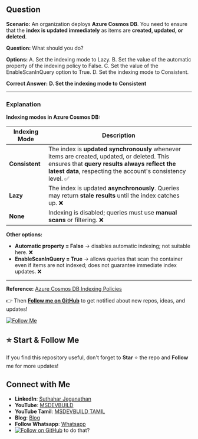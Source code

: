 ## Question

**Scenario:**
An organization deploys **Azure Cosmos DB**. You need to ensure that the **index is updated immediately** as items are **created, updated, or deleted**.

**Question:** What should you do?

**Options:**
A. Set the indexing mode to Lazy.
B. Set the value of the automatic property of the indexing policy to False.
C. Set the value of the EnableScanInQuery option to True.
D. Set the indexing mode to Consistent.

**Correct Answer:**
**D. Set the indexing mode to Consistent**

---

### Explanation

**Indexing modes in Azure Cosmos DB:**

| Indexing Mode  | Description                                                                                                                                                                                               |
| -------------- | --------------------------------------------------------------------------------------------------------------------------------------------------------------------------------------------------------- |
| **Consistent** | The index is **updated synchronously** whenever items are created, updated, or deleted. This ensures that **query results always reflect the latest data**, respecting the account's consistency level. ✅ |
| **Lazy**       | The index is updated **asynchronously**. Queries may return **stale results** until the index catches up. ❌                                                                                               |
| **None**       | Indexing is disabled; queries must use **manual scans** or filtering. ❌                                                                                                                                   |

**Other options:**

* **Automatic property = False** → disables automatic indexing; not suitable here. ❌
* **EnableScanInQuery = True** → allows queries that scan the container even if items are not indexed; does not guarantee immediate index updates. ❌

---

**Reference:**
[Azure Cosmos DB Indexing Policies](https://learn.microsoft.com/en-us/azure/cosmos-db/index-policy)



👉 Then **[Follow me on GitHub](https://github.com/jssuthahar)** to get notified about new repos, ideas, and updates!

[![Follow Me](https://img.shields.io/github/followers/jssuthahar?label=Follow&style=social)](https://github.com/jssuthahar)

## ⭐ Start & Follow Me
If you find this repository useful, don't forget to **Star** ⭐ the repo and **Follow** me for more updates!

 ## Connect with Me
- **LinkedIn**: [Suthahar Jeganathan](https://www.linkedin.com/in/jssuthahar/)
- **YouTube**: [MSDEVBUILD](https://www.youtube.com/@MSDEVBUILD)
- **YouTube Tamil**: [MSDEVBUILD TAMIL](https://www.youtube.com/@MSDEVBUILDTamil)
- **Blog**: [Blog](https://www.msdevbuild.com/)
- **Follow Whatsapp**: [Whatsapp](https://www.whatsapp.com/channel/0029Va5j2rHEFeXcTlUhQB0J)
- [![Follow on GitHub](https://img.shields.io/github/followers/jssuthahar?label=Follow&style=social)](https://github.com/jssuthahar)
to do that?
